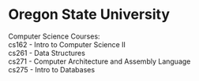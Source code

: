 # Oregon State University
Computer Science Courses:  
cs162 - Intro to Computer Science II   
cs261 - Data Structures  
cs271 - Computer Architecture and Assembly Language   
cs275 - Intro to Databases  
